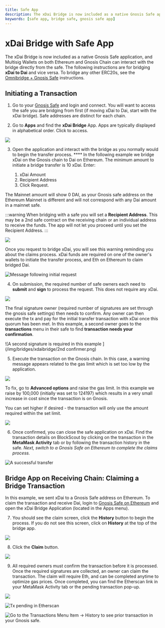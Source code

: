 ```yaml
---
title: Safe App
description: The xDai Bridge is now included as a native Gnosis Safe application, and Multisig Wallets on both Ethereum and xDai can interact with the bridge directly from the safe.
keywords: [safe app, bridge safe, gnosis safe app]
---
```


# xDai Bridge with Safe App

The xDai Bridge is now included as a native Gnosis Safe application, and Multisig Wallets on both Ethereum and Gnosis Chain can interact with the bridge directly from the safe. The following instructions are for bridging **xDai to Dai** and vice versa. To bridge any other ERC20s, see the [Omnibridge + Gnosis Safe](/bridges/tutorials/using-omnibridge/safe) instructions.

## Initiating a Transaction

1. Go to your [Gnosis Safe](https://gnosis-safe.io/app/) and login and connect. You will want to access the safe you are bridging from first (if moving xDai to Dai, start with the xDai bridge). Safe addresses are distinct for each chain.


2. Go to **Apps** and find the **xDai Bridge** App. Apps are typically displayed in alphabetical order. Click to access.

![](/img/bridges/xdaibridge/img1.png)

3. Open the application and interact with the bridge as you normally would to begin the transfer process. **** In the following example we bridge xDai on the Gnosis chain to Dai on Ethereum. The minimum amount to initiate a bridge transfer is 10 xDai. Enter:

    1. xDai Amount
    2. Recipient Address
    3. Click Request.

The Mainnet amount will show 0 DAI, as your Gnosis safe address on the Ethereum Mainnet is different and will not correspond with any Dai amount in a mainnet safe.

:::warning
When bridging with a safe you will set a **Recipient Address**. This may be a 2nd safe contract on the receiving chain or an individual address to receive the funds. The app will not let you proceed until you set the Recipient Address.
:::

![](/img/bridges/xdaibridge/set-recipient-address.png)

Once you request to bridge xDai, you will see this warning reminding you about the claims process. xDai funds are required on one of the owner's wallets to initiate the transfer process, and Eth on Ethereum to claim bridged Dai.

![Message following initial request](/img/bridges/xdaibridge/confirm-warning.png)

4. On submission, the required number of safe owners each need to **submit** and **sign** to process the request. This does not require any xDai.

![](/img/bridges/xdaibridge/submit-and-sign.png)

The final signature owner (required number of signatures are set through the gnosis safe settings) then needs to confirm. Any owner can then execute the tx and pay for the initial transfer transaction with xDai once this quorum has been met. In this example, a second owner goes to the **transactions** menu in their safe to find **transaction needs your confirmation**.

![A second signature is required in this example ](/img/bridges/xdaibridge/2nd confirmer.png)

5. Execute the transaction on the Gnosis chain. In this case, a warning message appears related to the gas limit which is set too low by the application.

![](/img/bridges/xdaibridge/approve-tx-issue.png)

To fix, go to **Advanced options** and raise the gas limit. In this example we raise by 100,000 (initially was set to 124197) which results in a very small increase in cost since the transaction is on Gnosis.

You can set higher if desired - the transaction will only use the amount required within the set limit.

![](/img/bridges/xdaibridge/edit-gas-limit.png)

6. Once confirmed, you can close the safe application on xDai. Find the transaction details on BlockScout by clicking on the transaction in the **MetaMask Activity** tab or by following the transaction history in the safe. _Next, switch to a Gnosis Safe on Ethereum to complete the claims process._

![A successful transfer](/img/bridges/xdaibridge/blockscout-success.png)

## Bridge App on Receiving Chain: Claiming a Bridge Transaction

In this example, we sent xDai to a Gnosis Safe address on Ethereum. To claim the transaction and receive Dai, login to [Gnosis Safe on Ethereum](https://gnosis-safe.io/app/) and open the xDai Bridge Application (located in the Apps menu).

7. You should see the claim screen, click the **History** button to begin the process. If you do not see this screen, click on **History** at the top of the bridge app.

![](/img/bridges/xdaibridge/claim-screen-1.png)

8. Click the **Claim** button.

![](/img/bridges/xdaibridge/claim-screen-2.png)

9. All required owners must confirm the transaction before it is processed. Once the required signatures are collected, an owner can claim the transaction. The claim will require Eth, and can be completed anytime to optimize gas prices. Once completed, you can find the Etherscan link in your MetaMask Activity tab or the pending transaction pop-up.

![](/img/bridges/xdaibridge/to-view-on-etherscan.png)

![Tx pending in Etherscan](/img/bridges/xdaibridge/on-etherscan.png)

![Go to the Transactions Menu Item -> History to see prior transaction in your Gnosis safe.](/img/bridges/xdaibridge/transaction-history.png)
